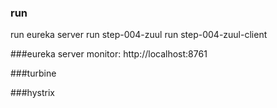 ### run
run eureka server
run step-004-zuul
run step-004-zuul-client

###eureka server
    monitor: http://localhost:8761

###turbine
   
###hystrix

